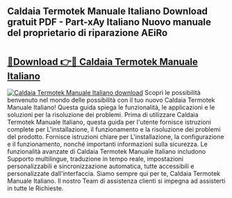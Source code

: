 ## Caldaia Termotek Manuale Italiano Download gratuit PDF - Part-xAy Italiano Nuovo manuale del proprietario di riparazione AEiRo

# <h2><a href="http://dfh4m5.blite.top/?on=Caldaia+Termotek+Manuale+Italiano">🔗Download 👉🔴 Caldaia Termotek Manuale Italiano</a></h2>

[![Caldaia Termotek Manuale Italiano download](https://i.imgur.com/lujVjoI.png)](http://dfh4m5.blite.top/?on=Caldaia+Termotek+Manuale+Italiano)
Scopri le possibilità benvenuto nel mondo delle possibilità con il tuo nuovo Caldaia Termotek Manuale Italiano! Questa guida spiega le funzionalità, le applicazioni e le soluzioni per la risoluzione dei problemi. Prima di utilizzare Caldaia Termotek Manuale Italiano, questa guida per l'utente fornisce istruzioni complete per L'installazione, il funzionamento e la risoluzione dei problemi del prodotto. Fornisce istruzioni chiare per L'installazione, la configurazione e il funzionamento, nonché importanti informazioni sulla sicurezza. Le funzionalità avanzate di Caldaia Termotek Manuale Italiano includono Supporto multilingue, traduzione in tempo reale, impostazioni personalizzabili e sincronizzazione automatica, tutte accessibili e personalizzate dall'interfaccia. Siamo sempre qui per te, Caldaia Termotek Manuale Italiano. Il nostro Team di assistenza clienti si impegna ad assisterti in tutte le Richieste.
